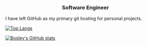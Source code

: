 
<h3 align="center">Software Engineer</h3>

I have left GitHub as my primary git hosting for personal projects.

[![Top Langs](https://github-readme-stats.vercel.app/api/top-langs/?username=bosley&count_private=true&include_all_commits=true&layout=compact&theme=github_dark&hide_border=true&show_owner=true)](https://github.com/anuraghazra/github-readme-stats)

[![Bosley's GitHub stats](https://github-readme-stats.vercel.app/api?username=bosley&show_icons=true&theme=dracula)](https://github.com/anuraghazra/github-readme-stats)

